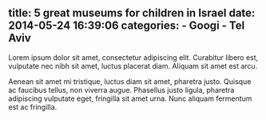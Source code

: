 title: 5 great museums for children in Israel
date: 2014-05-24 16:39:06
categories:
    - Googi
    - Tel Aviv
---

Lorem ipsum dolor sit amet, consectetur adipiscing elit. Curabitur libero est, vulputate nec nibh sit amet, luctus placerat diam. Aliquam sit amet est arcu.

<!-- more -->

Aenean sit amet mi tristique, luctus diam sit amet, pharetra justo. Quisque ac faucibus tellus, non viverra augue. Phasellus justo ligula, pharetra adipiscing vulputate eget, fringilla sit amet urna. Nunc aliquam fermentum est ac fringilla.
